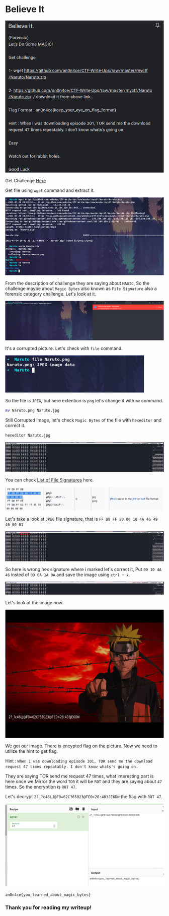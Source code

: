 # Believe It

![](img/1.png)

Get Challenge [Here](https://github.com/an0n4ce/CTF-Write-Ups/raw/master/myctf/Naruto/Naruto.zip)

Get file using `wget` command and extract it.

![](img/2.png)

From the description of challenge they are saying about `MAGIC`, So the challenge maybe about `Magic Bytes` also known as `File Signature` also a forensic category challenge.
Let's look at it.

![](img/3.png)

It's a corrupted picture. Let's check with `file` command.

![](img/4.png)

So the file is `JPEG`, but here extention is `png` let's change it with `mv` command.
```bash
mv Naruto.png Naruto.jpg
```

Still Corrupted image, let's check `Magic Bytes` of the file with `hexeditor` and correct it.
```bash
hexeditor Naruto.jpg
```

![](img/5.png)

You can check [List of File Signatures](https://en.wikipedia.org/wiki/List_of_file_signatures) here.

![](img/05.png)

Let's take a look at `JPEG` file signature, that is `FF D8 FF E0 00 10 4A 46 49 46 00 01`

![](img/6.png)

So here is wrong hex signature where i marked let's correct it, Put `00 10 4A 46` insted of `0D 0A 1A 0A` and save the image using `ctrl + x`.

![](img/7.png)

Let's look at the image now.

![](img/8.png)

We got our image. There is encypted flag on the picture. Now we need to utilize the hint to get flag.

Hint : `When i was downloading episode 301, TOR send me the download request 47 times repeatably. I don't know whats's going on.`

They are saying TOR send me request 47 times, what interesting part is here once we Mirror the word `TOR` it will be `ROT` and they are saying about `47` times.
So the encryption is `ROT 47`.

Let's decrypt ` 2?_?c46LJ@F0=62C?65023@FE0>28:403JE6DN ` the flag with `ROT 47`.

![](img/9.png)

``` an0n4ce{you_learned_about_magic_bytes} ```

### Thank you for reading my writeup!
